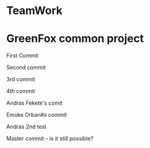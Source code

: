 # TeamWork
GreenFox common project
=======================

First Commit

Second commit

3rd commit

4th commit

Andras Fekete's comit

Emoke Orban#s commit

Andras 2nd test

Master commit - is it still possible?
